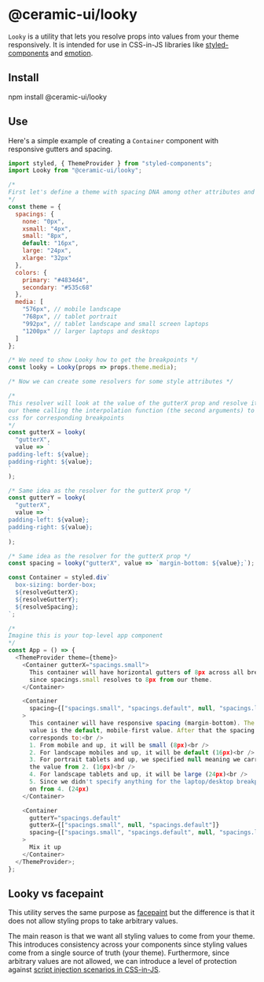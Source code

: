 # @ceramic-ui/looky

`Looky` is a utility that lets you resolve props into values from your theme responsively. It is intended for use in CSS-in-JS libraries like [styled-components][s-c] and [emotion][emotion].

## Install

npm install @ceramic-ui/looky

## Use

Here's a simple example of creating a `Container` component with responsive gutters and spacing.

```js
import styled, { ThemeProvider } from "styled-components";
import Looky from "@ceramic-ui/looky";

/*
First let's define a theme with spacing DNA among other attributes and a `media` property listing our breakpoints
*/
const theme = {
  spacings: {
    none: "0px",
    xsmall: "4px",
    small: "8px",
    default: "16px",
    large: "24px",
    xlarge: "32px"
  },
  colors: {
    primary: "#4834d4",
    secondary: "#535c68"
  },
  media: [
    "576px", // mobile landscape
    "768px", // tablet portrait
    "992px", // tablet landscape and small screen laptops
    "1200px" // larger laptops and desktops
  ]
};

/* We need to show Looky how to get the breakpoints */
const looky = Looky(props => props.theme.media);

/* Now we can create some resolvers for some style attributes */

/*
This resolver will look at the value of the gutterX prop and resolve it from
our theme calling the interpolation function (the second arguments) to generate
css for corresponding breakpoints
*/
const gutterX = looky(
  "gutterX",
  value => `
padding-left: ${value};
padding-right: ${value};
`
);

/* Same idea as the resolver for the gutterX prop */
const gutterY = looky(
  "gutterX",
  value => `
padding-left: ${value};
padding-right: ${value};
`
);

/* Same idea as the resolver for the gutterX prop */
const spacing = looky("gutterX", value => `margin-bottom: ${value};`);

const Container = styled.div`
  box-sizing: border-box;
  ${resolveGutterX};
  ${resolveGutterY};
  ${resolveSpacing};
`;

/*
Imagine this is your top-level app component
*/
const App = () => {
  <ThemeProvider theme={theme}>
    <Container gutterX="spacings.small">
      This container will have horizontal gutters of 8px across all breakpoints
      since spacings.small resolves to 8px from our theme.
    </Container>

    <Container
      spacing={["spacings.small", "spacings.default", null, "spacings.large"]}
    >
      This container will have responsive spacing (margin-bottom). The first
      value is the default, mobile-first value. After that the spacing
      corresponds to:<br />
      1. From mobile and up, it will be small (8px)<br />
      2. For landscape mobiles and up, it will be default (16px)<br />
      3. For portrait tablets and up, we specified null meaning we carry on with
      the value from 2. (16px)<br />
      4. For landscape tablets and up, it will be large (24px)<br />
      5. Since we didn't specify anything for the laptop/desktop breakpoint we carry
      on from 4. (24px)
    </Container>

    <Container
      gutterY="spacings.default"
      gutterX={["spacings.small", null, "spacings.default"]}
      spacing={["spacings.small", "spacings.default", null, "spacings.large"]}
    >
      Mix it up
    </Container>
  </ThemeProvider>;
};
```

## Looky vs facepaint

This utility serves the same purpose as [facepaint][facepaint] but the difference is that it does not allow styling props to take arbitrary values.

The main reason is that we want all styling values to come from your theme. This introduces consistency across your components since styling values come from a single source of truth (your theme). Furthermore, since arbitrary values are not allowed, we can introduce a level of protection against [script injection scenarios in CSS-in-JS][injection].

[facepaint]: https://github.com/emotion-js/facepaint
[s-c]: https://www.styled-components.com/
[emotion]: https://emotion.sh/
[injection]: https://www.styled-components.com/docs/advanced#security
